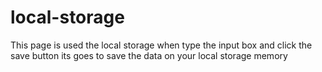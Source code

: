 # local-storage
This page is used the local storage when type the input box and click the save button its goes to save the data on your local storage memory
